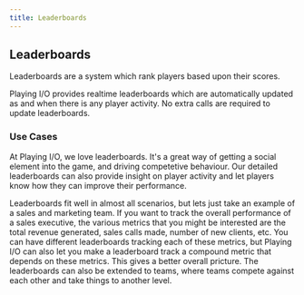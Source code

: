 ```yaml
---
title: Leaderboards
---
```


## Leaderboards

Leaderboards are a system which rank players based upon their scores.

Playing I/O provides realtime leaderboards which are automatically updated as and when there is any player activity. No extra calls are required to update leaderboards.

### Use Cases

At Playing I/O, we love leaderboards. It's a great way of getting a social element into the game, and driving competetive behaviour. Our detailed leaderboards can also provide insight on player activity and let players know how they can improve their performance.

Leaderboards fit well in almost all scenarios, but lets just take an example of a sales and marketing team. If you want to track the overall performance of a sales executive, the various metrics that you might be interested are the total revenue generated, sales calls made, number of new clients, etc. You can have different leaderboards tracking each of these metrics, but Playing I/O can also let you make a leaderboard track a compound metric that depends on these metrics. This gives a better overall pricture. The leaderboards can also be extended to teams, where teams compete against each other and take things to another level.




